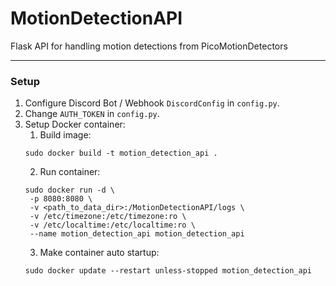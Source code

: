 # MotionDetectionAPI

Flask API for handling motion detections from PicoMotionDetectors

---

### Setup

1. Configure Discord Bot / Webhook `DiscordConfig` in `config.py`.
2. Change `AUTH_TOKEN` in `config.py`.
3. Setup Docker container:
   1. Build image: 
   ```
   sudo docker build -t motion_detection_api .
   ```
   2. Run container:
   ```
   sudo docker run -d \
    -p 8080:8080 \
    -v <path_to_data_dir>:/MotionDetectionAPI/logs \
    -v /etc/timezone:/etc/timezone:ro \
    -v /etc/localtime:/etc/localtime:ro \
    --name motion_detection_api motion_detection_api
   ```
   3. Make container auto startup:
   ```
   sudo docker update --restart unless-stopped motion_detection_api
   ```
